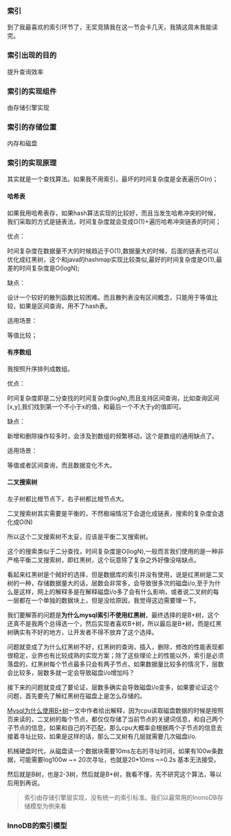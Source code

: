 ### 索引

到了我最喜欢的索引环节了，无奖竞猜我在这一节会卡几天，我猜这周末我能读完。





### 索引出现的目的

提升查询效率



### 索引的实现组件

由存储引擎实现



### 索引的存储位置

内存和磁盘



### 索引的实现原理

其实就是一个查找算法。如果我不用索引，最坏的时间复杂度是全表遍历O(n)；

#### 哈希表

如果我用哈希表存，如果hash算法实现的比较好，而且当发生哈希冲突的时候，我们采取的方式是链表法，时间复杂度就会变成O(1)+遍历哈希冲突链表的时间；

优点：

​	时间复杂度在数据量不大的时候趋近于O(1),数据量大的时候，后面的链表也可以优化成红黑树，这个和java的hashmap实现比较类似,最好的时间复杂度是O(1),最差的时间复杂度是O(logN);

缺点：

​	设计一个较好的散列函数比较困难。而且散列表没有区间概念，只能用于等值比较，如果是区间查询，用不了hash表。

适用场景：

等值比较；



#### 有序数组

我按照升序排列成数组。

优点：

时间复杂度即是二分查找的时间复杂度(logN),而且支持区间查询，比如查询区间[x,y],我们找到第一个不小于x的值，和最后一个不大于y的值即可。

缺点：

新增和删除操作较多时，会涉及到数组的频繁移动，这个是数组的通用缺点了。

适用场景：

等值或者区间查询，而且数据变化不大。



#### 二叉搜索树

左子树都比根节点下，右子树都比根节点大。

二叉搜索树其实需要是平衡的，不然极端情况下会退化成链表，搜索的复杂度会退化成O(N)

所以这个二叉搜索树不太妥，应该是平衡二叉搜索树。

这个的搜索类似于二分查找，时间复杂度是O(logN),一般而言我们使用的是一种非严格平衡二叉搜索树，即红黑树，这个玩意除了复杂之外好像没啥缺点。

看起来红黑树是个贼好的选择，但是数据库的索引并没有使用，说是红黑树是二叉树的一种，存储数据量大的话，层数会非常多，会导致很多次的磁盘i/o,至于为什么是这样，网上的解释多是在解释磁盘i/o多了会有什么影响，或者说二叉树的每一层都在一个单独的数据块上，但是没给原因，我觉得这边需要理一下。

我们要解答的问题是**为什么mysql索引不使用红黑树**，最终选择的是B+树，这个还真不是我两个总得选一个，然后实现者喜欢B+树，所以最后是B+树，而是红黑树确实有不好的地方，让开发者不得不放弃了这个选择。



问题就变成了为什么红黑树不好，红黑树的查询，插入，删除，修改的性能表现都很稳定，业界也有比较成熟的实现方案；除了这些理论上的性能以外，索引是必须落盘的，红黑树每个节点最多只会有两子节点，如果数据量比较多的情况下，层数会比较多，层数多就一定会导致磁盘i/o增加吗？



接下来的问题就变成了要论证，层数多确实会导致磁盘i/o变多，如果要论证这个问题，首先要先了解红黑树在磁盘上是怎么存储的。

[Mysql为什么使用B+树](https://www.cnblogs.com/wangflower/p/12237762.html)一文中作者给出解释，因为cpu读取磁盘数据的时候是按照页来读的，二叉树的每个节点，都仅仅存储了当前节点的关键词信息，和自己两个子节点的信息，如果和自己的不匹配，那么cpu大概率会根据两个子节点的信息去接着寻址比较，如果是这样的话，那么二叉树有几层就需要几次磁盘i/o.

机械硬盘时代，从磁盘读一个数据块需要10ms左右的寻址时间，如果有100w条数据，可能需要log100w ~= 20次寻址，也就是20*10ms ~=0.2s 基本无法接受。

然后就是B树，也是2-3树，然后就是B+树，我看不懂，先不研究这个算法，等以后用到再说。



> 索引由存储引擎层实现，没有统一的索引标准。我们以最常用的InonoDB存储模型为例来看

### InnoDB的索引模型









